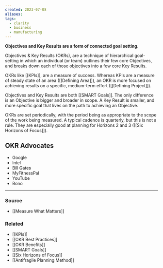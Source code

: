 ```yaml
---
created: 2023-07-08
aliases: 
tags:
  - clarity
  - business
  - manufacturing
---
```

**Objectives and Key Results are a form of connected goal setting.**

Objectives & Key Results (OKRs), are a technique of hierarchical goal-setting in which an individual (or team) outlines their few core Objectives, and breaks down each of those objectives into a few core Key Results.

OKRs like [[KPIs]], are a measure of success. Whereas KPIs are a measure of steady state of an area ([[Defining Area]]), an OKR is more focused on achieving results on a specific, medium-term effort ([[Defining Project]]).

Objectives and Key Results are both [[SMART Goals]]. The only difference is an Objective is bigger and broader in scope. A Key Result is smaller, and more specific goal that lives on the path to achieving an Objective.

OKRs are set periodically, with the period being as appropriate to the scope of the work being measured. A typical cadence is quarterly, but this is not a rule. They are especially good at planning for Horizons 2 and 3 ([[Six Horizons of Focus]]).

## OKR Advocates

- Google
- Intel
- Bill Gates
- MyFitnessPal
- YouTube
- Bono

****
### Source
- [[Measure What Matters]]

### Related
- [[KPIs]]
- [[OKR Best Practices]]
- [[OKR Benefits]]
- [[SMART Goals]]
- [[Six Horizons of Focus]]
- [[Antifragile Planning Method]]